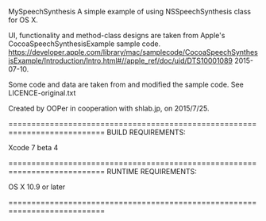 MySpeechSynthesis
A simple example of using NSSpeechSynthesis class for OS X.

UI, functionality and method-class designs are taken from Apple's CocoaSpeechSynthesisExample sample code.
https://developer.apple.com/library/mac/samplecode/CocoaSpeechSynthesisExample/Introduction/Intro.html#//apple_ref/doc/uid/DTS10001089
2015-07-10.

Some code and data are taken from and modified the sample code. See LICENCE-original.txt

Created by OOPer in cooperation with shlab.jp, on 2015/7/25.


===========================================================================
BUILD REQUIREMENTS:

Xcode 7 beta 4

===========================================================================
RUNTIME REQUIREMENTS:

OS X 10.9 or later

===========================================================================
